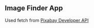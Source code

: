## Image Finder App

Used fetch from [Pixabay Developer API](https://pixabay.com/service/about/api/)
